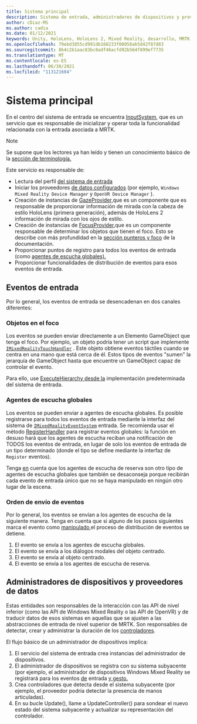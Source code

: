 ```yaml
---
title: Sistema principal
description: Sistema de entrada, administradores de dispositivos y proveedores de datos en MRTK
author: cDiaz-MS
ms.author: cadia
ms.date: 01/12/2021
keywords: Unity, HoloLens, HoloLens 2, Mixed Reality, desarrollo, MRTK, eventos
ms.openlocfilehash: 79ebd3855cd991db168233f00058ab5d42f87d83
ms.sourcegitcommit: 8b4c2b1aac83bc8adf46acfd92b564f899ef7735
ms.translationtype: MT
ms.contentlocale: es-ES
ms.lasthandoff: 06/30/2021
ms.locfileid: "113121604"
---
```

# <a name="core-system"></a>Sistema principal

En el centro del sistema de entrada se encuentra [InputSystem](../features/input/overview.md), que es un servicio que es responsable de inicializar y operar toda la funcionalidad relacionada con la entrada asociada a MRTK.

> [!NOTE]
> Se supone que los lectores ya han leído y tienen un conocimiento básico de la [sección de terminología.](terminology.md)

Este servicio es responsable de:

- Lectura del perfil [del sistema de entrada](../configuration/mixed-reality-configuration-guide.md#input-system-settings)
- Iniciar los proveedores [de datos configurados](../features/input/input-providers.md) (por ejemplo, `Windows Mixed Reality Device Manager` y `OpenVR Device Manager` ).
- Creación de instancias de [GazeProvider,](xref:Microsoft.MixedReality.Toolkit.Input.IMixedRealityGazeProvider)que es un componente que es responsable de proporcionar información de mirada con la cabeza de estilo HoloLens (primera generación), además de HoloLens 2 información de mirada con los ojos de estilo.
- Creación de instancias de [FocusProvider,](xref:Microsoft.MixedReality.Toolkit.Input.IMixedRealityFocusProvider)que es un componente responsable de determinar los objetos que tienen el foco. Esto se describe con más profundidad en la [sección punteros y foco](controllers-pointers-and-focus.md#pointers-and-focus) de la documentación.
- Proporcionar puntos de registro para todos los eventos de entrada (como [agentes de escucha globales).](#global-listeners)
- Proporcionar funcionalidades de distribución de eventos para esos eventos de entrada.

## <a name="input-events"></a>Eventos de entrada

Por lo general, los eventos de entrada se desencadenan en dos canales diferentes:

### <a name="objects-in-focus"></a>Objetos en el foco

Los eventos se pueden enviar directamente a un Elemento GameObject que tenga el foco. Por ejemplo, un objeto podría tener un script que implemente [`IMixedRealityTouchHandler`](xref:Microsoft.MixedReality.Toolkit.Input.IMixedRealityTouchHandler) .
Este objeto obtiene eventos táctiles cuando se centra en una mano que está cerca de él. Estos tipos de eventos "sumen" la jerarquía de GameObject hasta que encuentre un GameObject capaz de controlar el evento.

Para ello, use [ExecuteHierarchy desde la](https://docs.unity3d.com/ScriptReference/EventSystems.ExecuteEvents.ExecuteHierarchy.html) implementación predeterminada del sistema de entrada.

### <a name="global-listeners"></a>Agentes de escucha globales

Los eventos se pueden enviar a agentes de escucha globales. Es posible registrarse para todos los eventos de entrada mediante la interfaz del sistema de [`IMixedRealityEventSystem`](xref:Microsoft.MixedReality.Toolkit.IMixedRealityEventSystem) entrada. Se recomienda usar el método [RegisterHandler](xref:Microsoft.MixedReality.Toolkit.IMixedRealityEventSystem.RegisterHandler%2A) para registrar eventos globales: la función en desuso hará que los agentes de escucha reciban una notificación de TODOS los eventos de entrada, en lugar de solo los eventos de entrada de un tipo determinado (donde el tipo se define mediante la interfaz de `Register` eventos).

Tenga [en](xref:Microsoft.MixedReality.Toolkit.Input.MixedRealityInputSystem.PushFallbackInputHandler%2A) cuenta que los agentes de escucha de reserva son otro tipo de agentes de escucha globales que también se desaconseja porque recibirán cada evento de entrada único que no se haya manipulado en ningún otro lugar de la escena.

### <a name="order-of-event-dispatch"></a>Orden de envío de eventos

Por lo general, los eventos se envían a los agentes de escucha de la siguiente manera. Tenga en cuenta que si alguno de los pasos siguientes marca el evento como [manipulado,](https://docs.unity3d.com/ScriptReference/EventSystems.AbstractEventData-used.html)el proceso de distribución de eventos se detiene.

1. El evento se envía a los agentes de escucha globales.
2. El evento se envía a los diálogos modales del objeto centrado.
3. El evento se envía al objeto centrado.
4. El evento se envía a los agentes de escucha de reserva.

## <a name="device-managers-and-data-providers"></a>Administradores de dispositivos y proveedores de datos

Estas entidades son responsables de la interacción con las API de nivel inferior (como las API de Windows Mixed Reality o las API de OpenVR) y de traducir datos de esos sistemas en aquellas que se ajusten a las abstracciones de entrada de nivel superior de MRTK. Son responsables de detectar, crear y administrar la duración de los [controladores](controllers-pointers-and-focus.md#controllers).

El flujo básico de un administrador de dispositivos implica:

1. El servicio del sistema de entrada crea instancias del administrador de dispositivos.
2. El administrador de dispositivos se registra con su sistema subyacente (por ejemplo, el administrador de dispositivos Windows Mixed Reality se registrará para los eventos [de](../features/input/input-events.md) entrada [y gesto.](../features/input/gestures.md#gesture-events)
3. Crea controladores que detecta desde el sistema subyacente (por ejemplo, el proveedor podría detectar la presencia de manos articuladas).
4. En su bucle Update(), llame a UpdateController() para sondear el nuevo estado del sistema subyacente y actualizar su representación del controlador.
